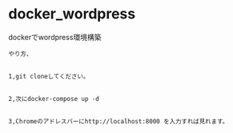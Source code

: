 # docker_wordpress
  
  dockerでwordpress環境構築
    
    
    やり方、
    
    
    1,git cloneしてください。
    
    
    2,次にdocker-compose up -d
    
    
    3,Chromeのアドレスバーにhttp://localhost:8000 を入力すれば見れます。
